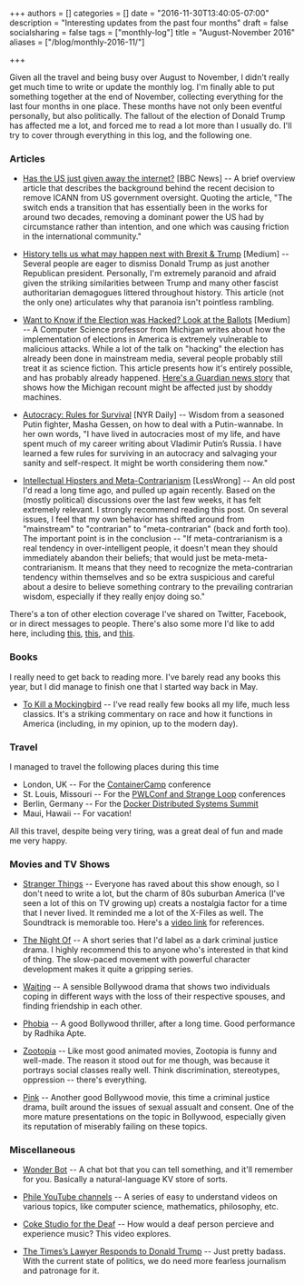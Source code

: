 +++
authors = []
categories = []
date = "2016-11-30T13:40:05-07:00"
description = "Interesting updates from the past four months"
draft = false
socialsharing = false
tags = ["monthly-log"]
title = "August-November 2016"
aliases = ["/blog/monthly-2016-11/"]

+++

Given all the travel and being busy over August to November, I didn't really get
much time to write or update the monthly log. I'm finally able to put something
together at the end of November, collecting everything for the last four months
in one place. These months have not only been eventful personally, but also politically.
The fallout of the election of Donald Trump has affected me a lot, and forced me to read
a lot more than I usually do. I'll try to cover through everything in this log, and the
following one.

### Articles

- [Has the US just given away the internet?](http://www.bbc.com/news/technology-37527719) [BBC News] -- A brief overview article that describes the background behind the recent decision to remove ICANN from US government oversight. Quoting the article, "The switch ends a transition that has essentially been in the works for around two decades, removing a dominant power the US had by circumstance rather than intention, and one which was causing friction in the international community."

- [History tells us what may happen next with Brexit & Trump](https://medium.com/@theonlytoby/history-tells-us-what-will-happen-next-with-brexit-trump-a3fefd154714#.vsypl0lw8) [Medium] -- Several people are eager to dismiss Donald Trump as just another Republican
president. Personally, I'm extremely paranoid and afraid given the striking similarities
between Trump and many other fascist authoritarian demagogues littered throughout history.
This article (not the only one) articulates why that paranoia isn't pointless rambling.

- [Want to Know if the Election was Hacked? Look at the Ballots](https://medium.com/@jhalderm/want-to-know-if-the-election-was-hacked-look-at-the-ballots-c61a6113b0ba#.wr4h9scx8) [Medium] -- A Computer Science professor from Michigan writes about how the implementation
of elections in America is extremely vulnerable to malicious attacks. While a lot of the
talk on "hacking" the election has already been done in mainstream media, several people
probably still treat it as science fiction. This article presents how it's entirely
possible, and has probably already happened. [Here's a Guardian news story](https://www.theguardian.com/us-news/2016/dec/05/us-election-recount-michigan-donald-trump-hillary-clinton) that shows
how the Michigan recount might be affected just by shoddy machines.

- [Autocracy: Rules for Survival](http://www.nybooks.com/daily/2016/11/10/trump-election-autocracy-rules-for-survival/) [NYR Daily] -- Wisdom from a seasoned Putin fighter, Masha Gessen, on how to deal with a Putin-wannabe. In her own words, "I have lived in autocracies most of my life, and have spent much of my career writing about Vladimir Putin’s Russia. I have learned a few rules for surviving in an autocracy and salvaging your sanity and self-respect. It might be worth considering them now."

- [Intellectual Hipsters and Meta-Contrarianism](http://lesswrong.com/lw/2pv/intellectual_hipsters_and_metacontrarianism/) [LessWrong] -- An old post I'd read a long
time ago, and pulled up again recently. Based on the (mostly political) discussions over
the last few weeks, it has felt extremely relevant. I strongly recommend reading this
post. On several issues, I feel that my own behavior has shifted around from
"mainstream" to "contrarian" to "meta-contrarian" (back and forth too). The
important point is in the conclusion -- "If meta-contrarianism is a real tendency in
over-intelligent people, it doesn't mean they should immediately abandon their beliefs;
that would just be meta-meta-contrarianism. It means that they need to recognize the
meta-contrarian tendency within themselves and so be extra suspicious and careful about
a desire to believe something contrary to the prevailing contrarian wisdom, especially
if they really enjoy doing so."

There's a ton of other election coverage I've shared on Twitter, Facebook, or in direct
messages to people. There's also some more I'd like to add here, including [this](http://www.nytimes.com/2016/12/03/opinion/sunday/why-blue-states-are-the-real-tea-party.html), [this](https://www.theatlantic.com/business/archive/2016/12/hillary-clinton-working-class/509477), and [this](http://www.salon.com/2016/12/03/fake-news-a-fake-president-and-a-fake-country-welcome-to-america-land-of-no-context/).

### Books

I really need to get back to reading more. I've barely read any books this year, but I
did manage to finish one that I started way back in May.

- [To Kill a Mockingbird](https://www.goodreads.com/book/show/2657.To_Kill_a_Mockingbird) -- I've read really few books all my life, much less classics. It's a striking commentary on race and how it functions in America (including, in my opinion, up to the modern day).

### Travel

I managed to travel the following places during this time

- London, UK -- For the [ContainerCamp](/blog/containercamp-pwlconf-strangeloop) conference
- St. Louis, Missouri -- For the [PWLConf and Strange Loop]((/blog/containercamp-pwlconf-strangeloop)) conferences
- Berlin, Germany -- For the [Docker Distributed Systems Summit](/blog/containercamp-pwlconf-strangeloop)
- Maui, Hawaii -- For vacation!

All this travel, despite being very tiring, was a great deal of fun and made me very happy.

### Movies and TV Shows

- [Stranger Things](http://www.imdb.com/title/tt4574334) -- Everyone has raved about this show enough, so I don't need to write a lot, but the charm of 80s suburban America (I've seen a lot of this on TV growing up) creats a nostalgia factor for a time that I never lived. It reminded me a lot of the X-Files as well. The Soundtrack is memorable too. Here's a [video link](https://vimeo.com/175929311) for references.

- [The Night Of](http://www.imdb.com/title/tt2401256/) -- A short series that I'd label as a dark criminal justice drama. I highly recommend this to anyone who's interested in that kind of thing. The slow-paced movement with powerful character development makes it quite a gripping series.

- [Waiting](http://www.imdb.com/title/tt4818930/) -- A sensible Bollywood drama that shows two individuals coping in different ways with the loss of their respective spouses, and finding friendship in each other.

- [Phobia](http://www.imdb.com/title/tt5743656/) -- A good Bollywood thriller, after a long time. Good performance by Radhika Apte.

- [Zootopia](http://www.imdb.com/title/tt2948356/) -- Like most good animated movies, Zootopia is funny and well-made. The reason it stood out for me though, was because it portrays social classes really well. Think discrimination, stereotypes, oppression -- there's everything.

- [Pink](http://www.imdb.com/title/tt5571734/) -- Another good Bollywood movie, this time a criminal justice drama, built around the issues of sexual assualt and consent. One of the more mature presentations on the topic in Bollywood, especially given its reputation of miserably failing on these topics.

### Miscellaneous

- [Wonder Bot](https://wonder-bot.com/) -- A chat bot that you can tell something, and it'll remember for you. Basically a natural-language KV store of sorts.

- [Phile YouTube channels](https://www.youtube.com/user/Computerphile/videos) -- A series of easy to understand videos on various topics, like computer science, mathematics, philosophy, etc.

- [Coke Studio for the Deaf](https://www.youtube.com/watch?v=2QzAl4HIXY8) -- How would a deaf person percieve and experience music? This video explores.

- [The Times’s Lawyer Responds to Donald Trump](http://www.nytimes.com/interactive/2016/10/13/us/politics/david-mccraw-trump-letter.html) -- Just pretty badass. With the current state of politics, we do need more fearless journalism and patronage for it.